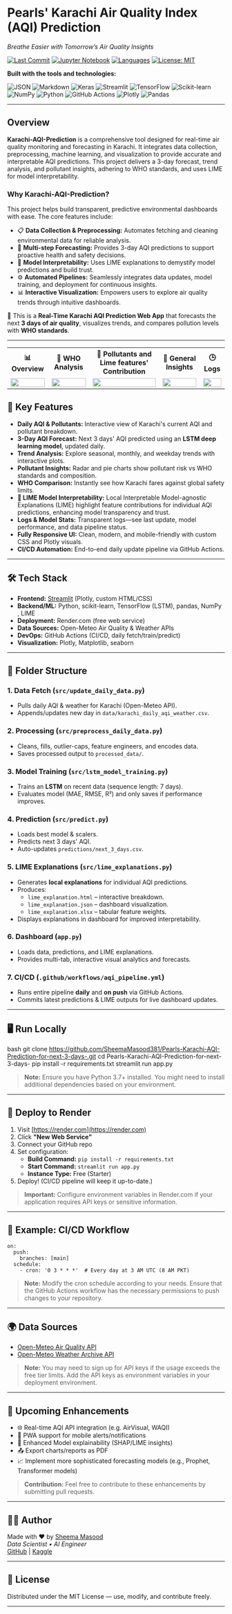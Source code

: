 
# Pearls' Karachi Air Quality Index (AQI) Prediction

*Breathe Easier with Tomorrow’s Air Quality Insights*

[![Last Commit](https://img.shields.io/github/last-commit/SheemaMasood381/Pearls-Karachi-AQI-Prediction-for-next-3-days-)](https://github.com/SheemaMasood381/Pearls-Karachi-AQI-Prediction-for-next-3-days-/commits/main)
[![Jupyter Notebook](https://img.shields.io/badge/jupyter%20notebook-82.6%25-blue)](https://github.com/SheemaMasood381/Pearls-Karachi-AQI-Prediction-for-next-3-days-/tree/main/notebooks)
[![Languages](https://img.shields.io/github/languages/count/SheemaMasood381/Pearls-Karachi-AQI-Prediction-for-next-3-days-)]()
[![License: MIT](https://img.shields.io/badge/License-MIT-yellow.svg)](https://opensource.org/licenses/MIT)

**Built with the tools and technologies:**

![JSON](https://img.shields.io/badge/-JSON-black?style=flat-square&logo=json)
![Markdown](https://img.shields.io/badge/-Markdown-black?style=flat-square&logo=markdown)
![Keras](https://img.shields.io/badge/-Keras-red?style=flat-square&logo=keras)
![Streamlit](https://img.shields.io/badge/-Streamlit-FF4B4B?style=flat-square&logo=streamlit)
![TensorFlow](https://img.shields.io/badge/-TensorFlow-orange?style=flat-square&logo=tensorflow)
![Scikit-learn](https://img.shields.io/badge/-Scikit--learn-F7931E?style=flat-square&logo=scikit-learn)
![NumPy](https://img.shields.io/badge/-NumPy-013243?style=flat-square&logo=numpy)
![Python](https://img.shields.io/badge/-Python-3776AB?style=flat-square&logo=python)
![GitHub Actions](https://img.shields.io/badge/-GitHub%20Actions-2088FF?style=flat-square&logo=github-actions)
![Plotly](https://img.shields.io/badge/-Plotly-3F4F75?style=flat-square&logo=plotly)
![Pandas](https://img.shields.io/badge/-Pandas-150458?style=flat-square&logo=pandas)

---

## Overview

**Karachi-AQI-Prediction** is a comprehensive tool designed for real-time air quality monitoring and forecasting in Karachi. It integrates data collection, preprocessing, machine learning, and visualization to provide accurate and interpretable AQI predictions. This project delivers a 3-day forecast, trend analysis, and pollutant insights, adhering to WHO standards, and uses LIME for model interpretability.

### Why Karachi-AQI-Prediction?

This project helps build transparent, predictive environmental dashboards with ease. The core features include:

- 📋 **Data Collection & Preprocessing:** Automates fetching and cleaning environmental data for reliable analysis.
- 🔮 **Multi-step Forecasting:** Provides 3-day AQI predictions to support proactive health and safety decisions.
- 🧠 **Model Interpretability:** Uses LIME explanations to demystify model predictions and build trust.
- ⚙️ **Automated Pipelines:** Seamlessly integrates data updates, model training, and deployment for continuous insights.
- 📊 **Interactive Visualization:** Empowers users to explore air quality trends through intuitive dashboards.

📍 This is a **Real-Time Karachi AQI Prediction Web App** that forecasts the next **3 days of air quality**, visualizes trends, and compares pollution levels with **WHO standards**.

-----------
<table style="width:100%; table-layout: fixed;">
  <tr>
    <th>📊 Overview</th>
    <th>🧭 WHO Analysis</th>
    <th>💨 Pollutants and Lime features' Contribution</th>
    <th>🧠 General Insights</th>
    <th>🕒 Logs</th>
  </tr>
  <tr>
    <td><img src="UI/tab0.png" width="100%"/></td>
    <td><img src="UI/tab1.png" width="100%"/></td>
    <td><img src="UI/tab2.png" width="100%"/></td>
    <td><img src="UI/tab3.png" width="100%"/></td>
    <td><img src="UI/tab4.png" width="100%"/></td>
  </tr>
</table>

## 🌟 Key Features

- **Daily AQI & Pollutants:** Interactive view of Karachi's current AQI and pollutant breakdown.
- **3-Day AQI Forecast:** Next 3 days' AQI predicted using an **LSTM deep learning model**, updated daily.
- **Trend Analysis:** Explore seasonal, monthly, and weekday trends with interactive plots.
- **Pollutant Insights:** Radar and pie charts show pollutant risk vs WHO standards and composition.
- **WHO Comparison:** Instantly see how Karachi fares against global safety limits.
- **🧠 LIME Model Interpretability:** Local Interpretable Model-agnostic Explanations (LIME) highlight feature contributions for individual AQI predictions, enhancing model transparency and trust.
- **Logs & Model Stats:** Transparent logs—see last update, model performance, and data pipeline status.
- **Fully Responsive UI:** Clean, modern, and mobile-friendly with custom CSS and Plotly visuals.
- **CI/CD Automation:** End-to-end daily update pipeline via GitHub Actions.

---

## 🛠️ Tech Stack

- **Frontend:** [Streamlit](https://streamlit.io/) (Plotly, custom HTML/CSS)
- **Backend/ML:** Python, scikit-learn, TensorFlow (LSTM), pandas, NumPy , LIME
- **Deployment:** Render.com (free web service)
- **Data Sources:** Open-Meteo Air Quality & Weather APIs
- **DevOps:** GitHub Actions (CI/CD, daily fetch/train/predict)
- **Visualization:** Plotly, Matplotlib, seaborn

---

## 📂 Folder Structure

### 1. Data Fetch (`src/update_daily_data.py`)
- Pulls daily AQI & weather for Karachi (Open-Meteo API).
- Appends/updates new day in `data/karachi_daily_aqi_weather.csv`.

### 2. Processing (`src/preprocess_daily_data.py`)
- Cleans, fills, outlier-caps, feature engineers, and encodes data.
- Saves processed output to `processed_data/`.

### 3. Model Training (`src/lstm_model_training.py`)
- Trains an **LSTM** on recent data (sequence length: 7 days).
- Evaluates model (MAE, RMSE, R²) and only saves if performance improves.

### 4. Prediction (`src/predict.py`)
- Loads best model & scalers.
- Predicts next 3 days' AQI.
- Auto-updates `predictions/next_3_days.csv`.

### 5. LIME Explanations (`src/lime_explanations.py`)
- Generates **local explanations** for individual AQI predictions.
- Produces:
  - `lime_explanation.html` – interactive breakdown.
  - `lime_explanation.json` – dashboard visualization.
  - `lime_explanation.xlsx` – tabular feature weights.
- Displays explanations in dashboard for improved interpretability.

### 6. Dashboard (`app.py`)
- Loads data, predictions, and LIME explanations.
- Provides multi-tab, interactive visual analytics and forecasts.

### 7. CI/CD (`.github/workflows/aqi_pipeline.yml`)
- Runs entire pipeline **daily** and **on push** via GitHub Actions.
- Commits latest predictions & LIME outputs for live dashboard updates.

---

## 🖥️ Run Locally

bash
git clone https://github.com/SheemaMasood381/Pearls-Karachi-AQI-Prediction-for-next-3-days-.git
cd Pearls-Karachi-AQI-Prediction-for-next-3-days-
pip install -r requirements.txt
streamlit run app.py
> **Note:** Ensure you have Python 3.7+ installed. You might need to install additional dependencies based on your environment.

---

## 🚀 Deploy to Render

1.  Visit [https://render.com](https://render.com)
2.  Click **"New Web Service"**
3.  Connect your GitHub repo
4.  Set configuration:
    -   **Build Command:** `pip install -r requirements.txt`
    -   **Start Command:** `streamlit run app.py`
    -   **Instance Type:** Free (Starter)
5.  Deploy! (CI/CD pipeline will keep it up-to-date.)

> **Important:** Configure environment variables in Render.com if your application requires API keys or sensitive information.

---

## 🧬 Example: CI/CD Workflow

```
on:
  push:
    branches: [main]
  schedule:
    - cron: '0 3 * * *'  # Every day at 3 AM UTC (8 AM PKT)
```


> **Note:** Modify the cron schedule according to your needs. Ensure that the GitHub Actions workflow has the necessary permissions to push changes to your repository.

---

## 🌍 Data Sources

-   [Open-Meteo Air Quality API](https://open-meteo.com/en/docs/air-quality-api)
-   [Open-Meteo Weather Archive API](https://open-meteo.com/en/docs#archive)

> **Note:** You may need to sign up for API keys if the usage exceeds the free tier limits. Add the API keys as environment variables in your deployment environment.

---

## 🎯 Upcoming Enhancements

-   🌐 Real-time AQI API integration (e.g. AirVisual, WAQI)
-   📱 PWA support for mobile alerts/notifications
-   🧠 Enhanced Model explainability (SHAP/LIME insights)
-   📤 Export charts/reports as PDF
-   📈 Implement more sophisticated forecasting models (e.g., Prophet, Transformer models)

> **Contribution:** Feel free to contribute to these enhancements by submitting pull requests.

---

## 👩‍💻 Author

Made with ❤️ by [Sheema Masood](https://www.linkedin.com/in/sheema-masood/)  
_Data Scientist • AI Engineer_  
[GitHub](https://github.com/sheemamasood381/) | [Kaggle](https://www.kaggle.com/sheemamasood)

---

## 📄 License

Distributed under the MIT License — use, modify, and contribute freely.

---
